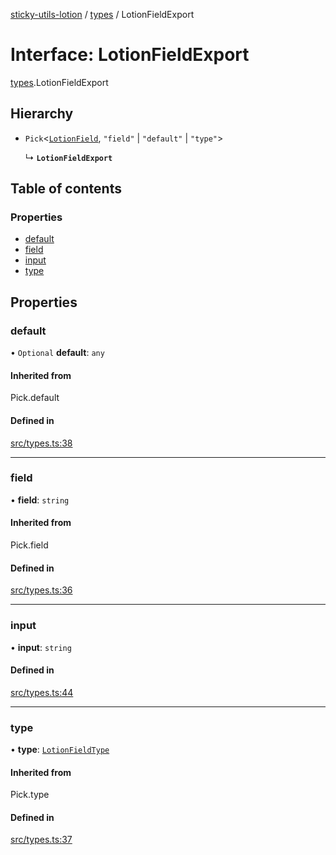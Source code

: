 [sticky-utils-lotion](../README.md) / [types](../modules/types.md) / LotionFieldExport

# Interface: LotionFieldExport

[types](../modules/types.md).LotionFieldExport

## Hierarchy

- `Pick`\<[`LotionField`](types.LotionField.md), ``"field"`` \| ``"default"`` \| ``"type"``\>

  ↳ **`LotionFieldExport`**

## Table of contents

### Properties

- [default](types.LotionFieldExport.md#default)
- [field](types.LotionFieldExport.md#field)
- [input](types.LotionFieldExport.md#input)
- [type](types.LotionFieldExport.md#type)

## Properties

### default

• `Optional` **default**: `any`

#### Inherited from

Pick.default

#### Defined in

[src/types.ts:38](https://github.com/sticky/sticky-utils-lotion/blob/688c116/src/types.ts#L38)

___

### field

• **field**: `string`

#### Inherited from

Pick.field

#### Defined in

[src/types.ts:36](https://github.com/sticky/sticky-utils-lotion/blob/688c116/src/types.ts#L36)

___

### input

• **input**: `string`

#### Defined in

[src/types.ts:44](https://github.com/sticky/sticky-utils-lotion/blob/688c116/src/types.ts#L44)

___

### type

• **type**: [`LotionFieldType`](../modules/types.md#lotionfieldtype)

#### Inherited from

Pick.type

#### Defined in

[src/types.ts:37](https://github.com/sticky/sticky-utils-lotion/blob/688c116/src/types.ts#L37)
